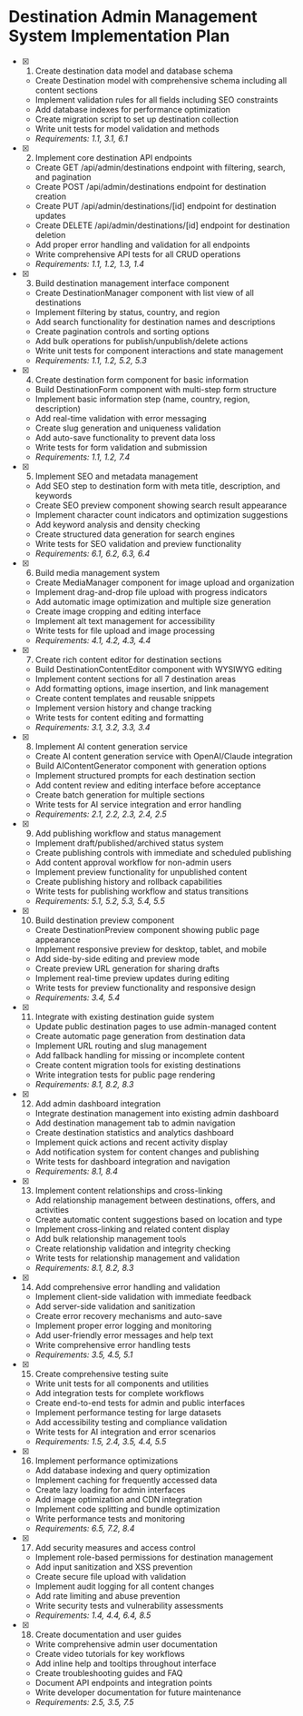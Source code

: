 # Destination Admin Management System Implementation Plan

- [x] 1. Create destination data model and database schema
  - Create Destination model with comprehensive schema including all content sections
  - Implement validation rules for all fields including SEO constraints
  - Add database indexes for performance optimization
  - Create migration script to set up destination collection
  - Write unit tests for model validation and methods
  - _Requirements: 1.1, 3.1, 6.1_

- [x] 2. Implement core destination API endpoints
  - Create GET /api/admin/destinations endpoint with filtering, search, and pagination
  - Create POST /api/admin/destinations endpoint for destination creation
  - Create PUT /api/admin/destinations/[id] endpoint for destination updates
  - Create DELETE /api/admin/destinations/[id] endpoint for destination deletion
  - Add proper error handling and validation for all endpoints
  - Write comprehensive API tests for all CRUD operations
  - _Requirements: 1.1, 1.2, 1.3, 1.4_

- [x] 3. Build destination management interface component
  - Create DestinationManager component with list view of all destinations
  - Implement filtering by status, country, and region
  - Add search functionality for destination names and descriptions
  - Create pagination controls and sorting options
  - Add bulk operations for publish/unpublish/delete actions
  - Write unit tests for component interactions and state management
  - _Requirements: 1.1, 1.2, 5.2, 5.3_

- [x] 4. Create destination form component for basic information
  - Build DestinationForm component with multi-step form structure
  - Implement basic information step (name, country, region, description)
  - Add real-time validation with error messaging
  - Create slug generation and uniqueness validation
  - Add auto-save functionality to prevent data loss
  - Write tests for form validation and submission
  - _Requirements: 1.1, 1.2, 7.4_

- [x] 5. Implement SEO and metadata management
  - Add SEO step to destination form with meta title, description, and keywords
  - Create SEO preview component showing search result appearance
  - Implement character count indicators and optimization suggestions
  - Add keyword analysis and density checking
  - Create structured data generation for search engines
  - Write tests for SEO validation and preview functionality
  - _Requirements: 6.1, 6.2, 6.3, 6.4_

- [x] 6. Build media management system
  - Create MediaManager component for image upload and organization
  - Implement drag-and-drop file upload with progress indicators
  - Add automatic image optimization and multiple size generation
  - Create image cropping and editing interface
  - Implement alt text management for accessibility
  - Write tests for file upload and image processing
  - _Requirements: 4.1, 4.2, 4.3, 4.4_

- [x] 7. Create rich content editor for destination sections
  - Build DestinationContentEditor component with WYSIWYG editing
  - Implement content sections for all 7 destination areas
  - Add formatting options, image insertion, and link management
  - Create content templates and reusable snippets
  - Implement version history and change tracking
  - Write tests for content editing and formatting
  - _Requirements: 3.1, 3.2, 3.3, 3.4_

- [x] 8. Implement AI content generation service
  - Create AI content generation service with OpenAI/Claude integration
  - Build AIContentGenerator component with generation options
  - Implement structured prompts for each destination section
  - Add content review and editing interface before acceptance
  - Create batch generation for multiple sections
  - Write tests for AI service integration and error handling
  - _Requirements: 2.1, 2.2, 2.3, 2.4, 2.5_

- [x] 9. Add publishing workflow and status management
  - Implement draft/published/archived status system
  - Create publishing controls with immediate and scheduled publishing
  - Add content approval workflow for non-admin users
  - Implement preview functionality for unpublished content
  - Create publishing history and rollback capabilities
  - Write tests for publishing workflow and status transitions
  - _Requirements: 5.1, 5.2, 5.3, 5.4, 5.5_

- [x] 10. Build destination preview component
  - Create DestinationPreview component showing public page appearance
  - Implement responsive preview for desktop, tablet, and mobile
  - Add side-by-side editing and preview mode
  - Create preview URL generation for sharing drafts
  - Implement real-time preview updates during editing
  - Write tests for preview functionality and responsive design
  - _Requirements: 3.4, 5.4_

- [x] 11. Integrate with existing destination guide system
  - Update public destination pages to use admin-managed content
  - Create automatic page generation from destination data
  - Implement URL routing and slug management
  - Add fallback handling for missing or incomplete content
  - Create content migration tools for existing destinations
  - Write integration tests for public page rendering
  - _Requirements: 8.1, 8.2, 8.3_

- [x] 12. Add admin dashboard integration
  - Integrate destination management into existing admin dashboard
  - Add destination management tab to admin navigation
  - Create destination statistics and analytics dashboard
  - Implement quick actions and recent activity display
  - Add notification system for content changes and publishing
  - Write tests for dashboard integration and navigation
  - _Requirements: 8.1, 8.4_

- [x] 13. Implement content relationships and cross-linking
  - Add relationship management between destinations, offers, and activities
  - Create automatic content suggestions based on location and type
  - Implement cross-linking and related content display
  - Add bulk relationship management tools
  - Create relationship validation and integrity checking
  - Write tests for relationship management and validation
  - _Requirements: 8.1, 8.2, 8.3_

- [x] 14. Add comprehensive error handling and validation
  - Implement client-side validation with immediate feedback
  - Add server-side validation and sanitization
  - Create error recovery mechanisms and auto-save
  - Implement proper error logging and monitoring
  - Add user-friendly error messages and help text
  - Write comprehensive error handling tests
  - _Requirements: 3.5, 4.5, 5.1_

- [x] 15. Create comprehensive testing suite
  - Write unit tests for all components and utilities
  - Add integration tests for complete workflows
  - Create end-to-end tests for admin and public interfaces
  - Implement performance testing for large datasets
  - Add accessibility testing and compliance validation
  - Write tests for AI integration and error scenarios
  - _Requirements: 1.5, 2.4, 3.5, 4.4, 5.5_

- [x] 16. Implement performance optimizations
  - Add database indexing and query optimization
  - Implement caching for frequently accessed data
  - Create lazy loading for admin interfaces
  - Add image optimization and CDN integration
  - Implement code splitting and bundle optimization
  - Write performance tests and monitoring
  - _Requirements: 6.5, 7.2, 8.4_

- [x] 17. Add security measures and access control
  - Implement role-based permissions for destination management
  - Add input sanitization and XSS prevention
  - Create secure file upload with validation
  - Implement audit logging for all content changes
  - Add rate limiting and abuse prevention
  - Write security tests and vulnerability assessments
  - _Requirements: 1.4, 4.4, 6.4, 8.5_

- [x] 18. Create documentation and user guides
  - Write comprehensive admin user documentation
  - Create video tutorials for key workflows
  - Add inline help and tooltips throughout interface
  - Create troubleshooting guides and FAQ
  - Document API endpoints and integration points
  - Write developer documentation for future maintenance
  - _Requirements: 2.5, 3.5, 7.5_